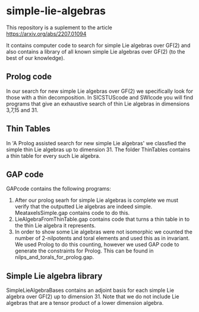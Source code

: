 # simple-lie-algebras
This repository is a suplement to the article https://arxiv.org/abs/2207.01094 

It contains computer code to search for simple Lie algebras over GF(2) and also contains a library of all known simple Lie algebras over GF(2) (to the best of our knowledge).

## Prolog code
In our search for new simple Lie algebras over GF(2) we specifically look for those with a thin decomposition.
In SICSTUScode and SWIcode you will find programs that give an exhaustive search of thin Lie algebras in
dimensions 3,7,15 and 31. 

## Thin Tables
In 'A Prolog assisted search for new simple Lie algebras' we classfied the simple thin Lie algebras up to dimension 31. The folder ThinTables contains 
a thin table for every such Lie algebra.

## GAP code
GAPcode contains the following programs:
1) After our prolog searh for simple Lie algebras is complete we must verify that the outputted Lie algebras are indeed simple. MeataxeIsSimple.gap contains code to do this.
2) LieAlgebraFromThinTable.gap contains code that turns a thin table in to the thin Lie algebra it represents.
3) In order to show some Lie algebras were not isomorphic we counted the number of 2-nilpotents and toral elements and used this as in invariant. We used Prolog to do this counting, however we used GAP code to generate the constraints for Prolog. This can be found in nilps_and_torals_for_prolog.gap.

## Simple Lie algebra library
SimpleLieAlgebraBases contains an adjoint basis for each simple Lie algebra over GF(2) up to dimension 31. Note that we do not include Lie algebras that are a tensor product of a lower dimension algebra. 

